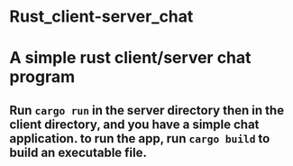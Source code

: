 # Rust_client-server_chat

# A simple rust client/server chat program 

## Run `cargo run` in the server directory then in the client directory, and you have a simple chat application. to run the app, run `cargo build` to build an executable file. 

